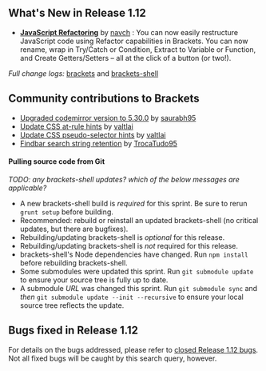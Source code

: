 What's New in Release 1.12
-------------------------

*  **[JavaScript Refactoring](https://github.com/brackets-cont/brackets/pull/13965)** by [navch](https://github.com/navch) :
You can now easily restructure JavaScript code using Refactor capabilities in Brackets. You can now rename, wrap in Try/Catch or Condition, Extract to Variable or Function, and Create Getters/Setters – all at the click of a button (or two!).
 

_Full change logs:_ [brackets](https://github.com/brackets-cont/brackets/compare/release-1.11...release) and [brackets-shell](https://github.com/brackets-cont/brackets-shell/compare/release-1.11...release#commits_bucket)



Community contributions to Brackets
-----------------------------------
* [Upgraded codemirror version to 5.30.0](https://github.com/brackets-cont/brackets/pull/13754) by [saurabh95](https://github.com/saurabh95)
* [Update CSS at-rule hints](https://github.com/brackets-cont/brackets/pull/14013) by [valtlai](https://github.com/valtlai)
* [Update CSS pseudo-selector hints](https://github.com/brackets-cont/brackets/pull/14012) by [valtlai](https://github.com/valtlai)
* [Findbar search string retention](https://github.com/brackets-cont/brackets/pull/13955) by [TrocaTudo95](https://github.com/TrocaTudo95)

#### Pulling source code from Git
_TODO: any brackets-shell updates? which of the below messages are applicable?_

* A new brackets-shell build is _required_ for this sprint. Be sure to rerun `grunt setup` before building.
* Recommended: rebuild or reinstall an updated brackets-shell (no critical updates, but there are bugfixes).
* Rebuilding/updating brackets-shell is _optional_ for this release.
* Rebuilding/updating brackets-shell is _not_ required for this release.
* brackets-shell's Node dependencies have changed. Run `npm install` before rebuilding brackets-shell.
* Some submodules were updated this sprint. Run `git submodule update` to ensure your source tree is fully up to date.
* A submodule _URL_ was changed this sprint. Run `git submodule sync` and _then_ `git submodule update --init --recursive` to ensure your local source tree reflects the update.


Bugs fixed in Release 1.12
-------------------------
For details on the bugs addressed, please refer to [closed Release 1.12 bugs](https://github.com/brackets-cont/brackets/issues?q=is%3Aclosed+milestone%3A%22Release+1.12%22). Not all fixed bugs will be caught by this search query, however.